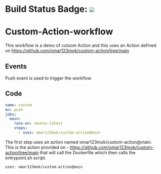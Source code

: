 # Build Status Badge: ![](https://github.com/omar123mok/custom-action-workflow/workflows/cutsom/badge.svg)

# Custom-Action-workflow

This workflow is a demo of cutsom Action and this uses an Action defined on https://github.com/omar123mok/custom-action/tree/main

## Events
Push event is used to trigger the workflow

## Code

```yaml
name: custom
on: push
jobs:
  main:
    runs-on: ubuntu-latest
    steps:
      - uses: omar123mok/custom-action@main
```

The first step uses an action named omar123mok/custom-action@main.
This is the action provided on - https://github.com/omar123mok/custom-action/tree/main that will call the Dockerfile which then calls the entrypoint.sh script.
```
uses: omar123mok/custom-action@main
```
